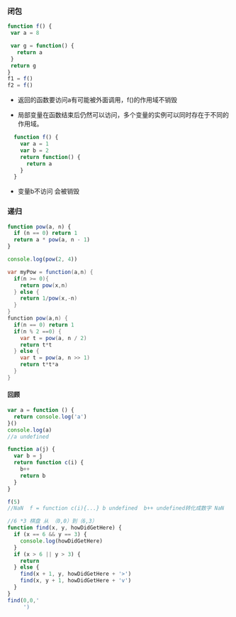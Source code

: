 ### 闭包

```javascript
function f() {
 var a = 8

 var g = function() {
   return a
 }
 return g
}
f1 = f()
f2 = f()
```

* 返回的函数要访问a有可能被外面调用，f()的作用域不销毁

* 局部变量在函数结束后仍然可以访问，多个变量的实例可以同时存在于不同的作用域。

```javascript
  function f() {
    var a = 1
    var b = 2
    return function() {
      return a
    }
  }
```

* 变量b不访问 会被销毁

### 递归

```javascript
function pow(a, n) {
  if (n == 0) return 1
  return a * pow(a, n - 1)
}

console.log(pow(2, 4))
```

```java
var myPow = function(a,n) {
  if(n >= 0){
    return pow(x,n)
  } else {
    return 1/pow(x,-n)
  }
}
function pow(a,n) {
  if(n == 0) return 1
  if(n % 2 ==0) {
    var t = pow(a, n / 2)
    return t*t
  } else {
    var t = pow(a, n >> 1)
    return t*t*a
  }
}
```



#### 回顾

```javascript
var a = function () {
  return console.log('a')
}()
console.log(a)
//a undefined

function a(j) {
  var b = j
  return function c(i) {
    b++
    return b
  }
}

f(5)
//NaN  f = function c(i){...} b undefined  b++ undefined转化成数字 NaN
```

```javascript
//6 *3 棋盘 从 （0,0）到（6,3）
function find(x, y, howDidGetHere) {
  if (x == 6 && y == 3) {
    console.log(howDidGetHere)
  }
  if (x > 6 || y > 3) {
    return
  } else {
    find(x + 1, y, howDidGetHere + '>')
    find(x, y + 1, howDidGetHere + 'v')
  }
}
find(0,0,'
     ')
```

